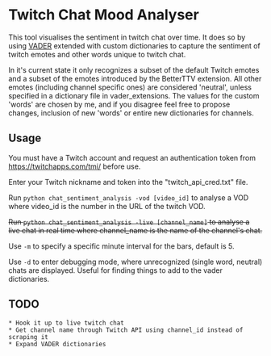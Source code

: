 # Twitch Chat Mood Analyser

This tool visualises the sentiment in twitch chat over time.
It does so by using [VADER](https://github.com/cjhutto/vaderSentiment) extended with custom dictionaries to capture the sentiment of twitch emotes and other words unique to twitch chat.

In it's current state it only recognizes a subset of the default Twitch emotes and a subset of the emotes introduced by the BetterTTV extension.
All other emotes (including channel specific ones) are considered 'neutral', unless specified in a dictionary file in vader_extensions.
The values for the custom 'words' are chosen by me, and if you disagree feel free to propose changes, inclusion of new 'words' or entire new dictionaries for channels.

## Usage

You must have a Twitch account and request an authentication token from https://twitchapps.com/tmi/ before use. 

Enter your Twitch nickname and token into the "twitch_api_cred.txt" file.

Run `python chat_sentiment_analysis -vod [video_id]` to analyse a VOD where video_id is the number in the URL of the twitch VOD.

~~Run `python chat_sentiment_analysis -live [channel_name]` to analyse a live chat in real time where channel_name is the name of the channel's chat.~~

Use `-m` to specify a specific minute interval for the bars, default is 5.

Use `-d` to enter debugging mode, where unrecognized (single word, neutral) chats are displayed. Useful for finding things to add to the vader dictionaries. 

## TODO

    * Hook it up to live twitch chat
    * Get channel name through Twitch API using channel_id instead of scraping it 
    * Expand VADER dictionaries
